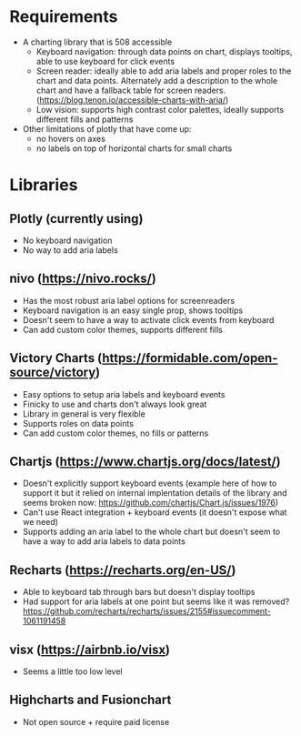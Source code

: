 # Requirements

- A charting library that is 508 accessible
  - Keyboard navigation: through data points on chart, displays tooltips, able to use keyboard for click events
  - Screen reader: ideally able to add aria labels and proper roles to the chart and data points. Alternately add a description to the whole chart and have a fallback table for screen readers. (https://blog.tenon.io/accessible-charts-with-aria/)
  - Low vision: supports high contrast color palettes, ideally supports different fills and patterns
- Other limitations of plotly that have come up:
  - no hovers on axes
  - no labels on top of horizontal charts for small charts

# Libraries

## Plotly (currently using)

- No keyboard navigation
- No way to add aria labels

## nivo (https://nivo.rocks/)

- Has the most robust aria label options for screenreaders
- Keyboard navigation is an easy single prop, shows tooltips
- Doesn't seem to have a way to activate click events from keyboard
- Can add custom color themes, supports different fills

## Victory Charts (https://formidable.com/open-source/victory)

- Easy options to setup aria labels and keyboard events
- Finicky to use and charts don't always look great
- Library in general is very flexible
- Supports roles on data points
- Can add custom color themes, no fills or patterns

## Chartjs (https://www.chartjs.org/docs/latest/)

- Doesn't explicitly support keyboard events (example here of how to support it but it relied on internal implentation details of the library and seems broken now: https://github.com/chartjs/Chart.js/issues/1976)
- Can't use React integration + keyboard events (it doesn't expose what we need)
- Supports adding an aria label to the whole chart but doesn't seem to have a way to add aria labels to data points

## Recharts (https://recharts.org/en-US/)

- Able to keyboard tab through bars but doesn't display tooltips
- Had support for aria labels at one point but seems like it was removed? https://github.com/recharts/recharts/issues/2155#issuecomment-1061191458

## visx (https://airbnb.io/visx)

- Seems a little too low level

## Highcharts and Fusionchart

- Not open source + require paid license
